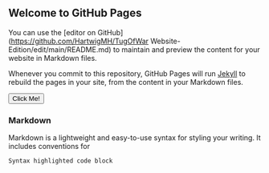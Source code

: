 ## Welcome to GitHub Pages

You can use the [editor on GitHub](https://github.com/HartwigMH/TugOfWar Website-Edition/edit/main/README.md) to maintain and preview the content for your website in Markdown files.

Whenever you commit to this repository, GitHub Pages will run [Jekyll](https://jekyllrb.com/) to rebuild the pages in your site, from the content in your Markdown files.

<button type="button">Click Me!</button>

### Markdown

Markdown is a lightweight and easy-to-use syntax for styling your writing. It includes conventions for

```markdown
Syntax highlighted code block


```

